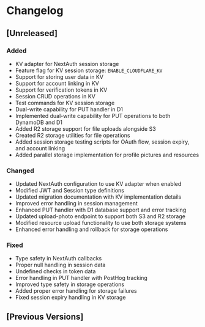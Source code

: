 # Changelog

## [Unreleased]

### Added

- KV adapter for NextAuth session storage
- Feature flag for KV session storage: `ENABLE_CLOUDFLARE_KV`
- Support for storing user data in KV
- Support for account linking in KV
- Support for verification tokens in KV
- Session CRUD operations in KV
- Test commands for KV session storage
- Dual-write capability for PUT handler in D1
- Implemented dual-write capability for PUT operations to both DynamoDB and D1
- Added R2 storage support for file uploads alongside S3
- Created R2 storage utilities for file operations
- Added session storage testing scripts for OAuth flow, session expiry, and account linking
- Added parallel storage implementation for profile pictures and resources

### Changed

- Updated NextAuth configuration to use KV adapter when enabled
- Modified JWT and Session type definitions
- Updated migration documentation with KV implementation details
- Improved error handling in session management
- Enhanced PUT handler with D1 database support and error tracking
- Updated upload-photo endpoint to support both S3 and R2 storage
- Modified resource upload functionality to use both storage systems
- Enhanced error handling and rollback for storage operations

### Fixed

- Type safety in NextAuth callbacks
- Proper null handling in session data
- Undefined checks in token data
- Error handling in PUT handler with PostHog tracking
- Improved type safety in storage operations
- Added proper error handling for storage failures
- Fixed session expiry handling in KV storage

## [Previous Versions]
